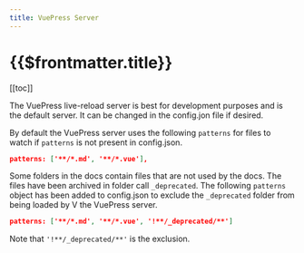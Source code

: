 ```yaml
---
title: VuePress Server
---
```


# {{$frontmatter.title}}

<TocHeader />
[[toc]]

The VuePress live-reload server is best for development purposes and is the default server. It can be changed in the config.jon file if desired.

By default the VuePress server uses the following `patterns` for files to  watch if `patterns` is not present in config.json.

```json
patterns: ['**/*.md', '**/*.vue'],
```

Some folders in the docs contain files that are not used by the docs. The files have been archived in folder call `_deprecated`. The following `patterns` object has been added to config.json to exclude the `_deprecated` folder from being loaded by V the VuePress server.

```json
patterns: ['**/*.md', '**/*.vue', '!**/_deprecated/**']
```
Note that `'!**/_deprecated/**'` is the exclusion.
